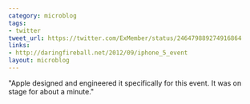 ```yaml
---
category: microblog
tags:
- twitter
tweet_url: https://twitter.com/ExMember/status/246479889274916864
links:
- http://daringfireball.net/2012/09/iphone_5_event
layout: microblog
---
```

"Apple designed and engineered it specifically for this event. It was on stage for about a minute."
